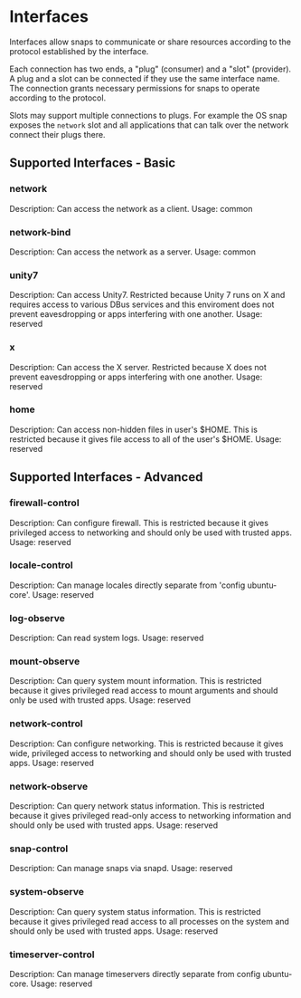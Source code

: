 # Interfaces

Interfaces allow snaps to communicate or share resources according to the
protocol established by the interface.

Each connection has two ends, a "plug" (consumer) and a "slot" (provider).  A
plug and a slot can be connected if they use the same interface name.  The
connection grants necessary permissions for snaps to operate according to the
protocol.

Slots may support multiple connections to plugs.  For example the OS snap
exposes the ``network`` slot and all applications that can talk over the
network connect their plugs there.

## Supported Interfaces - Basic

### network

Description: Can access the network as a client.
Usage: common

### network-bind

Description: Can access the network as a server.
Usage: common

### unity7

Description: Can access Unity7. Restricted because Unity 7 runs on X and
requires access to various DBus services and this enviroment does not prevent
eavesdropping or apps interfering with one another.
Usage: reserved

### x

Description: Can access the X server. Restricted because X does not prevent
eavesdropping or apps interfering with one another.
Usage: reserved

### home

Description: Can access non-hidden files in user's $HOME. This is restricted
because it gives file access to all of the user's $HOME.
Usage: reserved

## Supported Interfaces - Advanced

### firewall-control

Description: Can configure firewall. This is restricted because it gives
privileged access to networking and should only be used with trusted apps.
Usage: reserved

### locale-control

Description: Can manage locales directly separate from 'config ubuntu-core'.
Usage: reserved

### log-observe

Description: Can read system logs.
Usage: reserved

### mount-observe

Description: Can query system mount information. This is restricted because it
gives privileged read access to mount arguments and should only be used with
trusted apps.
Usage: reserved

### network-control

Description: Can configure networking. This is restricted because it gives
wide, privileged access to networking and should only be used with trusted
apps.
Usage: reserved

### network-observe

Description: Can query network status information. This is restricted because
it gives privileged read-only access to networking information and should only
be used with trusted apps.
Usage: reserved

### snap-control

Description: Can manage snaps via snapd.
Usage: reserved

### system-observe

Description: Can query system status information. This is restricted because it
gives privileged read access to all processes on the system and should only be
used with trusted apps.
Usage: reserved

### timeserver-control

Description: Can manage timeservers directly separate from config ubuntu-core.
Usage: reserved

